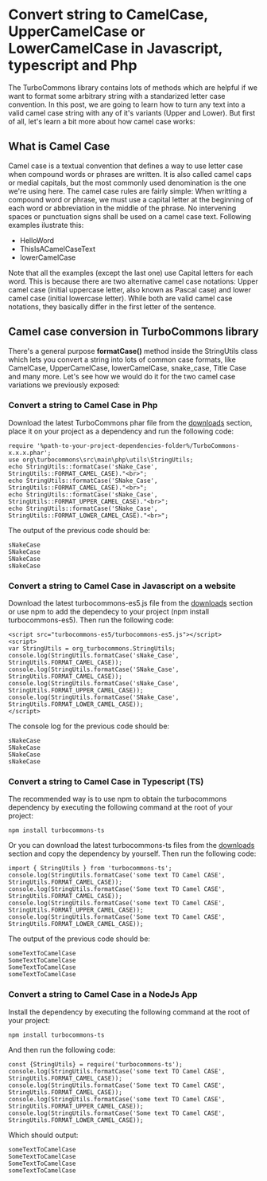 # Convert string to CamelCase, UpperCamelCase or LowerCamelCase in Javascript, typescript and Php

The TurboCommons library contains lots of methods which are helpful if we want to format some arbitrary string with a standarized letter case convention. In this post, we are going to learn how to turn any text into a valid camel case string with any of it's variants (Upper and Lower). But first of all, let's learn a bit more about how camel case works:

## What is Camel Case

Camel case is a textual convention that defines a way to use letter case when compound words or phrases are written. It is also called camel caps or medial capitals, but the most commonly used denomination is the one we're using here. The camel case rules are fairly simple: When writting a compound word or phrase, we must use a capital letter at the beginning of each word or abbreviation in the middle of the phrase. No intervening spaces or punctuation signs shall be used on a camel case text. Following examples ilustrate this:

- HelloWord
- ThisIsACamelCaseText
- lowerCamelCase

Note that all the examples (except the last one) use Capital letters for each word. This is because there are two alternative camel case notations: Upper camel case (initial uppercase letter, also known as Pascal case) and lower camel case (initial lowercase letter). While both are valid camel case notations, they basically differ in the first letter of the sentence.

## Camel case conversion in TurboCommons library

There's a general purpose **formatCase()** method inside the StringUtils class which lets you convert a string into lots of common case formats, like CamelCase, UpperCamelCase, lowerCamelCase, snake_case, Title Case and many more. Let's see how we would do it for the two camel case variations we previously exposed:

### Convert a string to Camel Case in Php

Download the latest TurboCommons phar file from the [downloads](https://turbocommons.org/en/download) section, place it on your project as a dependency and run the following code:

```
require '%path-to-your-project-dependencies-folder%/TurboCommons-x.x.x.phar';
use org\turbocommons\src\main\php\utils\StringUtils;
echo StringUtils::formatCase('sNake_Case', StringUtils::FORMAT_CAMEL_CASE)."<br>";
echo StringUtils::formatCase('SNake_Case', StringUtils::FORMAT_CAMEL_CASE)."<br>";
echo StringUtils::formatCase('sNake_Case', StringUtils::FORMAT_UPPER_CAMEL_CASE)."<br>";
echo StringUtils::formatCase('SNake_Case', StringUtils::FORMAT_LOWER_CAMEL_CASE)."<br>";
```

The output of the previous code should be:

```
sNakeCase
SNakeCase
SNakeCase
sNakeCase
```

### Convert a string to Camel Case in Javascript on a website

Download the latest turbocommons-es5.js file from the [downloads](https://turbocommons.org/en/download) section or use npm to add the dependecy to your project (npm install turbocommons-es5). Then run the following code: 

```
<script src="turbocommons-es5/turbocommons-es5.js"></script>
<script>
var StringUtils = org_turbocommons.StringUtils;
console.log(StringUtils.formatCase('sNake_Case', StringUtils.FORMAT_CAMEL_CASE));
console.log(StringUtils.formatCase('SNake_Case', StringUtils.FORMAT_CAMEL_CASE));
console.log(StringUtils.formatCase('sNake_Case', StringUtils.FORMAT_UPPER_CAMEL_CASE));
console.log(StringUtils.formatCase('SNake_Case', StringUtils.FORMAT_LOWER_CAMEL_CASE));
</script>
```

The console log for the previous code should be:

```
sNakeCase
SNakeCase
SNakeCase
sNakeCase
```

### Convert a string to Camel Case in Typescript (TS)

The recommended way is to use npm to obtain the turbocommons dependency by executing the following command at the root of your project:

```
npm install turbocommons-ts
```

Or you can download the latest turbocommons-ts files from the [downloads](https://turbocommons.org/en/download) section and copy the dependency by yourself. Then run the following code:

```
import { StringUtils } from 'turbocommons-ts';
console.log(StringUtils.formatCase('some text TO Camel CASE', StringUtils.FORMAT_CAMEL_CASE));
console.log(StringUtils.formatCase('Some text TO Camel CASE', StringUtils.FORMAT_CAMEL_CASE));
console.log(StringUtils.formatCase('some text TO Camel CASE', StringUtils.FORMAT_UPPER_CAMEL_CASE));
console.log(StringUtils.formatCase('Some text TO Camel CASE', StringUtils.FORMAT_LOWER_CAMEL_CASE));
```

The output of the previous code should be:

```
someTextToCamelCase
SomeTextToCamelCase
SomeTextToCamelCase
someTextToCamelCase
```

### Convert a string to Camel Case in a NodeJs App

Install the dependency by executing the following command at the root of your project:

```
npm install turbocommons-ts
```

And then run the following code:

```
const {StringUtils} = require('turbocommons-ts');
console.log(StringUtils.formatCase('some text TO Camel CASE', StringUtils.FORMAT_CAMEL_CASE));
console.log(StringUtils.formatCase('Some text TO Camel CASE', StringUtils.FORMAT_CAMEL_CASE));
console.log(StringUtils.formatCase('some text TO Camel CASE', StringUtils.FORMAT_UPPER_CAMEL_CASE));
console.log(StringUtils.formatCase('Some text TO Camel CASE', StringUtils.FORMAT_LOWER_CAMEL_CASE));
```

Which should output:

```
someTextToCamelCase
SomeTextToCamelCase
SomeTextToCamelCase
someTextToCamelCase
```